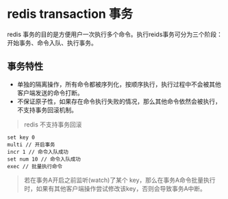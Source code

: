 # redis transaction 事务

redis 事务的目的是方便用户一次执行多个命令。执行reids事务可分为三个阶段：开始事务、命令入队、执行事务。

## 事务特性

- 单独的隔离操作，所有命令都被序列化，按顺序执行，执行过程中不会被其他客户端发送的命令打断。
- 不保证原子性，如果存在命令执行失败的情况，那么其他命令依然会被执行，不支持事务回滚机制。

> redis 不支持事务回滚

```text
set key 0
multi // 开启事务
incr 1 // 命令入队成功
set num 10 // 命令入队成功
exec // 批量执行命令
```

> 若在事务A开启之前监听(watch)了某个 key，那么在事务A命令批量执行时，如果有其他客户端操作尝试修改该key，否则会导致事务A中断。